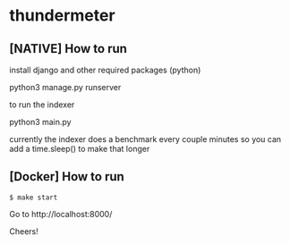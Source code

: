 # thundermeter

## [NATIVE] How to run

install django and other required packages (python)

python3 manage.py runserver

to run the indexer

python3 main.py

currently the indexer does a benchmark every couple minutes so you can add a time.sleep() to make that longer

## [Docker] How to run

`$ make start`

Go to http://localhost:8000/

Cheers!
